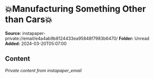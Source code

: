 # 💥Manufacturing Something Other than Cars💥

**Source:** instapaper-private://email/e4a4ab9b8124433ea95848f7983b6470/
**Folder:** Unread
**Added:** 2024-03-20T05:07:00




## Content
*Private content from instapaper_email*

